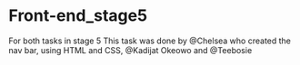 # Front-end_stage5
For both tasks in stage 5
This task was done by @Chelsea who created the nav bar, using HTML and CSS, @Kadijat Okeowo and @Teebosie 
